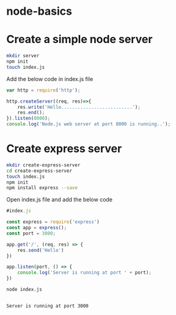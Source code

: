 # node-basics

# Create a simple node server

```bash
mkdir server
npm init
touch index.js
```
Add the below code in index.js file
```js
var http = require('http');

http.createServer((req, res)=>{
    res.write('Hello..........................');
    res.end();
}).listen(8000);
console.log('Node.js web server at port 8000 is running..');

```

# Create express server

```bash
mkdir create-express-server
cd create-express-server
touch index.js
npm init
npm install express --save
```
Open index.js file and add the below code

```js
#index.js

const express = require('express')
const app = express();
const port = 3000;

app.get('/', (req, res) => {
    res.send('Hello')
})

app.listen(port, () => {
    console.log('Server is running at port ' + port);
})
```
```bash
node index.js


Server is running at port 3000
```

